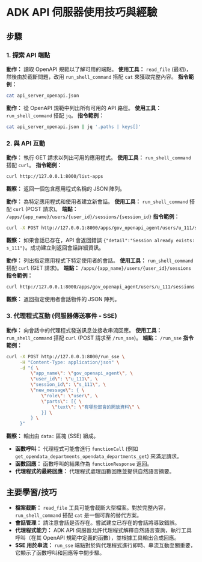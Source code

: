 # ADK API 伺服器使用技巧與經驗

## 步驟

### 1. 探索 API 端點

**動作：** 讀取 OpenAPI 規範以了解可用的端點。
**使用工具：** `read_file` (最初)，然後由於截斷問題，改用 `run_shell_command` 搭配 `cat` 來獲取完整內容。
**指令範例：**
```bash
cat api_server_openapi.json
```

**動作：** 從 OpenAPI 規範中列出所有可用的 API 路徑。
**使用工具：** `run_shell_command` 搭配 `jq`。
**指令範例：**
```bash
cat api_server_openapi.json | jq '.paths | keys[]'
```

### 2. 與 API 互動

**動作：** 執行 GET 請求以列出可用的應用程式。
**使用工具：** `run_shell_command` 搭配 `curl`。
**指令範例：**
```bash
curl http://127.0.0.1:8000/list-apps
```
**觀察：** 返回一個包含應用程式名稱的 JSON 陣列。

**動作：** 為特定應用程式和使用者建立新會話。
**使用工具：** `run_shell_command` 搭配 `curl` (POST 請求)。
**端點：** `/apps/{app_name}/users/{user_id}/sessions/{session_id}`
**指令範例：**
```bash
curl -X POST http://127.0.0.1:8000/apps/gov_openapi_agent/users/u_111/sessions/s_112 -H "Content-Type: application/json" -d "{}"
```
**觀察：** 如果會話已存在，API 會返回錯誤 `{"detail":"Session already exists: s_111"}`。成功建立則返回會話詳細資訊。

**動作：** 列出指定應用程式下特定使用者的會話。
**使用工具：** `run_shell_command` 搭配 `curl` (GET 請求)。
**端點：** `/apps/{app_name}/users/{user_id}/sessions`
**指令範例：**
```bash
curl http://127.0.0.1:8000/apps/gov_openapi_agent/users/u_111/sessions
```
**觀察：** 返回指定使用者會話物件的 JSON 陣列。

### 3. 代理程式互動 (伺服器傳送事件 - SSE)

**動作：** 向會話中的代理程式發送訊息並接收串流回應。
**使用工具：** `run_shell_command` 搭配 `curl` (POST 請求至 `/run_sse`)。
**端點：** `/run_sse`
**指令範例：**
```bash
curl -X POST http://127.0.0.1:8000/run_sse \
     -H "Content-Type: application/json" \
     -d "{ \
         \"app_name\": \"gov_openapi_agent\", \
         \"user_id\": \"u_111\", \
         \"session_id\": \"s_111\", \
         \"new_message\": { \
             \"role\": \"user\", \
             \"parts\": [{ \
                 \"text\": \"有哪些部會的開放資料\" \
             }] \
         } \
     }"
```
**觀察：** 輸出由 `data:` 區塊 (SSE) 組成。
*   **函數呼叫：** 代理程式可能會進行 `functionCall` (例如 `get_opendata_departments_opendata_departments_get`) 來滿足請求。
*   **函數回應：** 函數呼叫的結果作為 `functionResponse` 返回。
*   **代理程式的最終回應：** 代理程式處理函數回應並提供自然語言摘要。

## 主要學習/技巧

*   **檔案截斷：** `read_file` 工具可能會截斷大型檔案。對於完整內容，`run_shell_command` 搭配 `cat` 是一個可靠的替代方案。
*   **會話管理：** 請注意會話是否存在。嘗試建立已存在的會話將導致錯誤。
*   **代理程式能力：** ADK API 伺服器允許代理程式解釋自然語言查詢，執行工具呼叫（在其 OpenAPI 規範中定義的函數），並根據工具輸出合成回應。
*   **SSE 用於串流：** `run_sse` 端點對於與代理程式進行即時、串流互動至關重要，它顯示了函數呼叫和回應等中間步驟。
